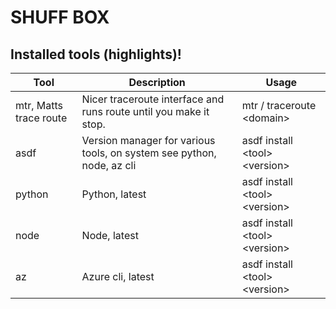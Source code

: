 # SHUFF BOX



## Installed tools (highlights)!
| Tool                      | Description                                                                                    | Usage                                        |
| -----------               | -----------                                                                                    | -----------                                  |
| mtr, Matts trace route    | Nicer traceroute interface and runs route until you make it stop.                              | mtr / traceroute \<domain>                   |
| asdf                      | Version manager for various tools, on system see python, node, az cli                          | asdf install \<tool> \<version>              |
| python                    | Python, latest                                                                                 | asdf install \<tool> \<version>              |
| node                      | Node, latest                                                                                   | asdf install \<tool> \<version>              |
| az                        | Azure cli, latest                                                                              | asdf install \<tool> \<version>              |

